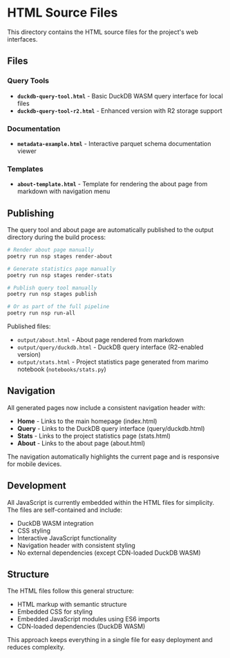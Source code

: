 # HTML Source Files

This directory contains the HTML source files for the project's web interfaces.

## Files

### Query Tools
- **`duckdb-query-tool.html`** - Basic DuckDB WASM query interface for local files
- **`duckdb-query-tool-r2.html`** - Enhanced version with R2 storage support

### Documentation
- **`metadata-example.html`** - Interactive parquet schema documentation viewer

### Templates
- **`about-template.html`** - Template for rendering the about page from markdown with navigation menu

## Publishing

The query tool and about page are automatically published to the output directory during the build process:

```bash
# Render about page manually
poetry run nsp stages render-about

# Generate statistics page manually
poetry run nsp stages render-stats

# Publish query tool manually
poetry run nsp stages publish

# Or as part of the full pipeline
poetry run nsp run-all
```

Published files:
- `output/about.html` - About page rendered from markdown
- `output/query/duckdb.html` - DuckDB query interface (R2-enabled version)
- `output/stats.html` - Project statistics page generated from marimo notebook (`notebooks/stats.py`)

## Navigation

All generated pages now include a consistent navigation header with:
- **Home** - Links to the main homepage (index.html)
- **Query** - Links to the DuckDB query interface (query/duckdb.html)
- **Stats** - Links to the project statistics page (stats.html)
- **About** - Links to the about page (about.html)

The navigation automatically highlights the current page and is responsive for mobile devices.

## Development

All JavaScript is currently embedded within the HTML files for simplicity. The files are self-contained and include:

- DuckDB WASM integration
- CSS styling
- Interactive JavaScript functionality
- Navigation header with consistent styling
- No external dependencies (except CDN-loaded DuckDB WASM)

## Structure

The HTML files follow this general structure:
- HTML markup with semantic structure
- Embedded CSS for styling
- Embedded JavaScript modules using ES6 imports
- CDN-loaded dependencies (DuckDB WASM)

This approach keeps everything in a single file for easy deployment and reduces complexity.